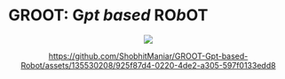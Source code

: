  # GROOT: G***pt based*** RO***b***OT
<p align="center"><img src ="https://hips.hearstapps.com/digitalspyuk.cdnds.net/17/11/1489667130-baby-groot-switches-guardians-of-the-galaxy-vol-2.jpg?crop=1xw:0.9907952871870398xh;center,top&resize=400:*"></p>
<div align="center">
 
https://github.com/ShobhitManiar/GROOT-Gpt-based-Robot/assets/135530208/925f87d4-0220-4de2-a305-597f0133edd8


</div>




